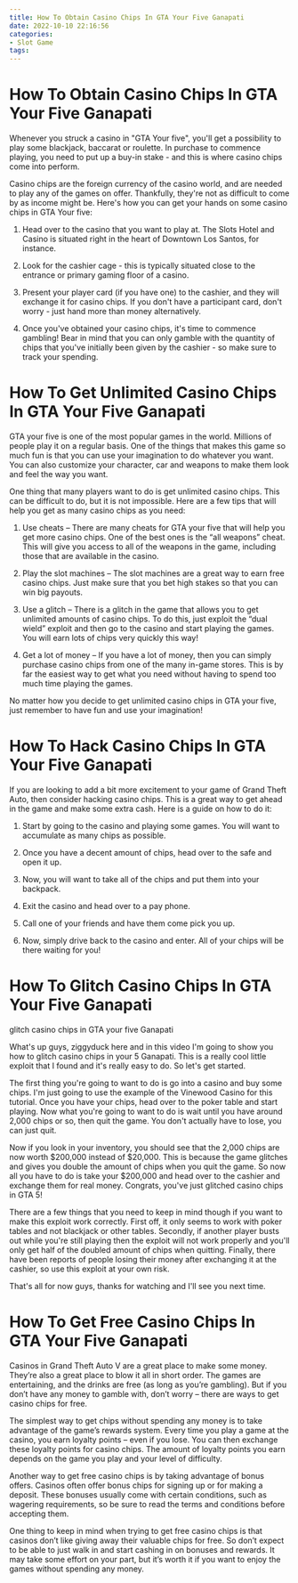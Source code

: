 ```yaml
---
title: How To Obtain Casino Chips In GTA Your Five Ganapati 
date: 2022-10-10 22:16:56
categories:
- Slot Game
tags:
---
```



#  How To Obtain Casino Chips In GTA Your Five Ganapati 

Whenever you struck a casino in "GTA Your five", you'll get a possibility to play some blackjack, baccarat or roulette. In purchase to commence playing, you need to put up a buy-in stake - and this is where casino chips come into perform.

Casino chips are the foreign currency of the casino world, and are needed to play any of the games on offer. Thankfully, they're not as difficult to come by as income might be. Here's how you can get your hands on some casino chips in GTA Your five:

1. Head over to the casino that you want to play at. The Slots Hotel and Casino is situated right in the heart of Downtown Los Santos, for instance.

2. Look for the cashier cage - this is typically situated close to the entrance or primary gaming floor of a casino.

3. Present your player card (if you have one) to the cashier, and they will exchange it for casino chips. If you don't have a participant card, don't worry - just hand more than money alternatively.

4. Once you've obtained your casino chips, it's time to commence gambling! Bear in mind that you can only gamble with the quantity of chips that you've initially been given by the cashier - so make sure to track your spending.

#  How To Get Unlimited Casino Chips In GTA Your Five Ganapati 

GTA your five is one of the most popular games in the world. Millions of people play it on a regular basis. One of the things that makes this game so much fun is that you can use your imagination to do whatever you want. You can also customize your character, car and weapons to make them look and feel the way you want.

One thing that many players want to do is get unlimited casino chips. This can be difficult to do, but it is not impossible. Here are a few tips that will help you get as many casino chips as you need:

1. Use cheats – There are many cheats for GTA your five that will help you get more casino chips. One of the best ones is the “all weapons” cheat. This will give you access to all of the weapons in the game, including those that are available in the casino.

2. Play the slot machines – The slot machines are a great way to earn free casino chips. Just make sure that you bet high stakes so that you can win big payouts.

3. Use a glitch – There is a glitch in the game that allows you to get unlimited amounts of casino chips. To do this, just exploit the “dual wield” exploit and then go to the casino and start playing the games. You will earn lots of chips very quickly this way!

4. Get a lot of money – If you have a lot of money, then you can simply purchase casino chips from one of the many in-game stores. This is by far the easiest way to get what you need without having to spend too much time playing the games.

No matter how you decide to get unlimited casino chips in GTA your five, just remember to have fun and use your imagination!

#  How To Hack Casino Chips In GTA Your Five Ganapati 

If you are looking to add a bit more excitement to your game of Grand Theft Auto, then consider hacking casino chips. This is a great way to get ahead in the game and make some extra cash. Here is a guide on how to do it:

1) Start by going to the casino and playing some games. You will want to accumulate as many chips as possible.

2) Once you have a decent amount of chips, head over to the safe and open it up.

3) Now, you will want to take all of the chips and put them into your backpack.

4) Exit the casino and head over to a pay phone.

5) Call one of your friends and have them come pick you up.

6) Now, simply drive back to the casino and enter. All of your chips will be there waiting for you!

#  How To Glitch Casino Chips In GTA Your Five Ganapati 

 glitch casino chips in GTA your five Ganapati


What's up guys, ziggyduck here and in this video I'm going to show you how to glitch casino chips in your 5 Ganapati. This is a really cool little exploit that I found and it's really easy to do. So let's get started.

The first thing you're going to want to do is go into a casino and buy some chips. I'm just going to use the example of the Vinewood Casino for this tutorial. Once you have your chips, head over to the poker table and start playing. Now what you're going to want to do is wait until you have around 2,000 chips or so, then quit the game. You don't actually have to lose, you can just quit.

Now if you look in your inventory, you should see that the 2,000 chips are now worth $200,000 instead of $20,000. This is because the game glitches and gives you double the amount of chips when you quit the game. So now all you have to do is take your $200,000 and head over to the cashier and exchange them for real money. Congrats, you've just glitched casino chips in GTA 5!

There are a few things that you need to keep in mind though if you want to make this exploit work correctly. First off, it only seems to work with poker tables and not blackjack or other tables. Secondly, if another player busts out while you're still playing then the exploit will not work properly and you'll only get half of the doubled amount of chips when quitting. Finally, there have been reports of people losing their money after exchanging it at the cashier, so use this exploit at your own risk.

That's all for now guys, thanks for watching and I'll see you next time.

#  How To Get Free Casino Chips In GTA Your Five Ganapati

Casinos in Grand Theft Auto V are a great place to make some money. They’re also a great place to blow it all in short order. The games are entertaining, and the drinks are free (as long as you’re gambling). But if you don’t have any money to gamble with, don’t worry – there are ways to get casino chips for free.

The simplest way to get chips without spending any money is to take advantage of the game’s rewards system. Every time you play a game at the casino, you earn loyalty points – even if you lose. You can then exchange these loyalty points for casino chips. The amount of loyalty points you earn depends on the game you play and your level of difficulty.

Another way to get free casino chips is by taking advantage of bonus offers. Casinos often offer bonus chips for signing up or for making a deposit. These bonuses usually come with certain conditions, such as wagering requirements, so be sure to read the terms and conditions before accepting them.

One thing to keep in mind when trying to get free casino chips is that casinos don’t like giving away their valuable chips for free. So don’t expect to be able to just walk in and start cashing in on bonuses and rewards. It may take some effort on your part, but it’s worth it if you want to enjoy the games without spending any money.